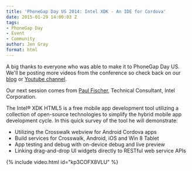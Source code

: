 ```yaml
---
title: 'PhoneGap Day US 2014: Intel XDK - An IDE for Cordova'
date: 2015-01-29 14:00:03 Z
tags:
- PhoneGap Day
- Event
- Community
author: Jen Gray
format: html
---
```


A big thanks to everyone who was able to make it to PhoneGap Day US. We'll be posting more videos from the conference so check back on our [blog](https://phonegap.com/blog/tag/phonegap-day/) or [Youtube channel](https://www.youtube.com/user/PhoneGap).

Our next session comes from [Paul Fischer](https://twitter.com/xmnboy), Technical Consultant, Intel Corporation.

The Intel® XDK HTML5 is a free mobile app development tool utilizing a collection of open-source technologies to simplify the hybrid mobile app development cycle. In this quick survey of the tool he will demonstrate:

- Utilizing the Crosswalk webview for Android Cordova apps
- Build services for Crosswalk, Android, iOS and Win 8 Tablet
- App testing and debug with on-device debug and live preview
- Linking drag-and-drop UI widgets directly to RESTful web service APIs

{% include video.html id="kp3COFX8VLU" %}
